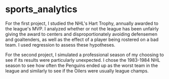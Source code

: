 # sports_analytics
For the first project, I studied the NHL's Hart Trophy, annually awarded to the league's MVP. I analyzed whether or not the league has been unfairly giving the award 
to centers and disproportionately avoiding defensemen and goaltenders, as well as the effect of a player being rostered on a bad team. I used regression to assess
these hypotheses.

For the second project, I simulated a professional season of my choosing to see if its results were particularly unexpected. I chose the 1983-1984 NHL season to see how
often the Penguins ended up as the worst team in the league and similarly to see if the Oilers were usually league champs. 

